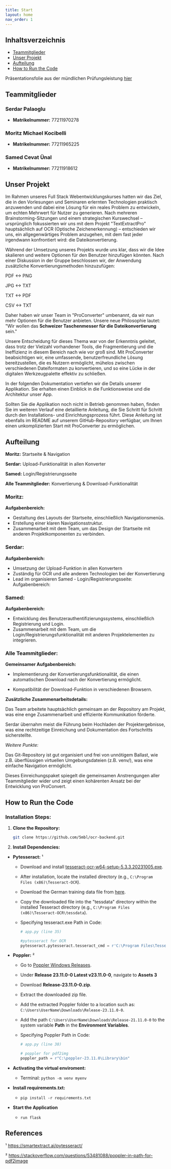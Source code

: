 ```yaml
---
title: Start
layout: home
nav_order: 1
---
```


## Inhaltsverzeichnis

- [Teammitglieder](#teammitglieder)
- [Unser Projekt](#unser-projekt)
- [Aufteilung](#aufteilung)
- [How to Run the Code](#how-to-run-the-code)

Präsentationsfolie aus der mündlichen Prüfungsleistung [hier](Präsentationsfolien-fswd.pdf)

## Teammitglieder

### Serdar Palaoglu

- **Matrikelnummer:** 77211970278

### Moritz Michael Kocibelli

- **Matrikelnummer:** 77211965225

### Samed Cevat Ünal

- **Matrikelnummer:** 77211918612

## Unser Projekt

Im Rahmen unseres Full Stack Webentwicklungskurses hatten wir das Ziel, die in den Vorlesungen und Seminaren erlernten Technologien praktisch anzuwenden und dabei eine Lösung für ein reales Problem zu entwickeln, um echten Mehrwert für Nutzer zu generieren. Nach mehreren Brainstorming-Sitzungen und einem strategischen Kurswechsel – ursprünglich fokussierten wir uns mit dem Projekt "TextExtractPro" hauptsächlich auf OCR (Optische Zeichenerkennung) – entschieden wir uns, ein allgegenwärtiges Problem anzugehen, mit dem fast jeder irgendwann konfrontiert wird: die Dateikonvertierung.

Während der Umsetzung unseres Projekts wurde uns klar, dass wir die Idee skalieren und weitere Optionen für den Benutzer hinzufügen könnten. Nach einer Diskussion in der Gruppe beschlossen wir, der Anwendung zusätzliche Konvertierungsmethoden hinzuzufügen:

PDF <-> PNG

JPG <-> TXT

TXT <-> PDF

CSV <-> TXT

Daher haben wir unser Team in "ProConverter" umbenannt, da wir nun mehr Optionen für die Benutzer anbieten. Unsere neue Philosophie lautet: "Wir wollen das **Schweizer Taschenmesser für die Dateikonvertierung** sein."

Unsere Entscheidung für dieses Thema war von der Erkenntnis geleitet, dass trotz der Vielzahl vorhandener Tools, die Fragmentierung und die Ineffizienz in diesem Bereich nach wie vor groß sind. Mit ProConverter beabsichtigen wir, eine umfassende, benutzerfreundliche Lösung bereitzustellen, die es Nutzern ermöglicht, mühelos zwischen verschiedenen Dateiformaten zu konvertieren, und so eine Lücke in der digitalen Werkzeugpalette effektiv zu schließen.

In der folgenden Dokumentation vertiefen wir die Details unserer Applikation. Sie erhalten einen Einblick in die Funktionsweise und die Architektur unser App.

Sollten Sie die Applikation noch nicht in Betrieb genommen haben, finden Sie im weiteren Verlauf eine detaillierte Anleitung, die Sie Schritt für Schritt durch den Installations- und Einrichtungsprozess führt. Diese Anleitung ist ebenfalls im README auf unserem GitHub-Repository verfügbar, um Ihnen einen unkomplizierten Start mit ProConverter zu ermöglichen.

## Aufteilung

**Moritz:** Startseite & Navigation

**Serdar:** Upload-Funktionalität in allen Konverter

**Samed:** Login/Registrierungsseite

**Alle Teammitglieder:** Konvertierung & Download-Funktionalität

### Moritz:

**Aufgabenbereich:**

- Gestaltung des Layouts der Startseite, einschließlich Navigationsmenüs.
- Erstellung einer klaren Navigationsstruktur.
- Zusammenarbeit mit dem Team, um das Design der Startseite mit anderen Projektkomponenten zu verbinden.

### Serdar:

**Aufgabenbereich:**

- Umsetzung der Upload-Funktion in allen Konvertern
- Zuständig für OCR und alle anderen Technologien bei der Konvertierung
- Lead im organisieren
  Samed - Login/Registrierungsseite:
  Aufgabenbereich:

### Samed:

**Aufgabenbereich:**

- Entwicklung des Benutzerauthentifizierungssystems, einschließlich Registrierung und Login.
- Zusammenarbeit mit dem Team, um die Login/Registrierungsfunktionalität mit anderen Projektelementen zu integrieren.

### Alle Teammitglieder:

**Gemeinsamer Aufgabenbereich:**

- Implementierung der Konvertierungsfunktionalität, die einen automatischen Download nach der Konvertierung ermöglicht.

- Kompatibilität der Download-Funktion in verschiedenen Browsern.

**Zusätzliche Zusammenarbeitsdetails:**

Das Team arbeitete hauptsächlich gemeinsam an der Repository am Projekt, was eine enge Zusammenarbeit und effiziente Kommunikation förderte.

Serdar übernahm meist die Führung beim Hochladen der Projektergebnisse, was eine rechtzeitige Einreichung und Dokumentation des Fortschritts sicherstellte.

_Weitere Punkte:_

Das Git-Repository ist gut organisiert und frei von unnötigem Ballast, wie z.B. überflüssigen virtuellen Umgebungsdateien (z.B. venv/), was eine einfache Navigation ermöglicht.

Dieses Einreichungspaket spiegelt die gemeinsamen Anstrengungen aller Teammitglieder wider und zeigt einen kohärenten Ansatz bei der Entwicklung von ProConvert.

## How to Run the Code

### Installation Steps:

1. **Clone the Repository:**
   ```sh
   git clone https://github.com/5mbl/ocr-backend.git
   ```
2. **Install Dependencies:**

- **Pytesseract:** ¹

  - Download and install [tesseract-ocr-w64-setup-5.3.3.20231005.exe](https://digi.bib.uni-mannheim.de/tesseract/tesseract-ocr-w64-setup-5.3.3.20231005.exe).
  - After installation, locate the installed directory (e.g., `C:\Program Files (x86)\Tesseract-OCR`).
  - Download the German training data file from [here](https://github.com/tesseract-ocr/tessdata/blob/main/deu.traineddata).
  - Copy the downloaded file into the "tessdata" directory within the installed Tesseract directory (e.g., `C:\Program Files (x86)\Tesseract-OCR\tessdata`).
  - Specifying tesseract.exe Path in Code:

    ```python
    # app.py (line 35)

    #pytesseract for OCR
    pytesseract.pytesseract.tesseract_cmd = r'C:\Program Files\Tesseract-OCR\tesseract.exe'
    ```

- **Poppler:** ²

  - Go to [Poppler Windows Releases](https://github.com/oschwartz10612/poppler-windows/releases/).
  - Under **Release 23.11.0-0 Latest v23.11.0-0**, navigate to **Assets 3**
  - Download **Release-23.11.0-0.zip**.
  - Extract the downloaded zip file.
  - Add the extracted Poppler folder to a location such as: `C:\Users\UserName\Downloads\Release-23.11.0-0`.
  - Add the path `C:\Users\UserName\Downloads\Release-21.11.0-0` to the system variable **Path** in the **Environment Variables**.
  - Specifying Poppler Path in Code:

    ```python
    # app.py (line 38)

    # poppler for pdf2img
    poppler_path = r"C:\poppler-23.11.0\Library\bin"

    ```

- **Activating the virtual enviroment:**
  - Terminal: `python -m venv myenv`
- **Install requirements.txt:**

  - `pip install -r requirements.txt`

- **Start the Application**
  - `run flask`

## References

¹ https://smartextract.ai/pytesseract/

² https://stackoverflow.com/questions/53481088/poppler-in-path-for-pdf2image
